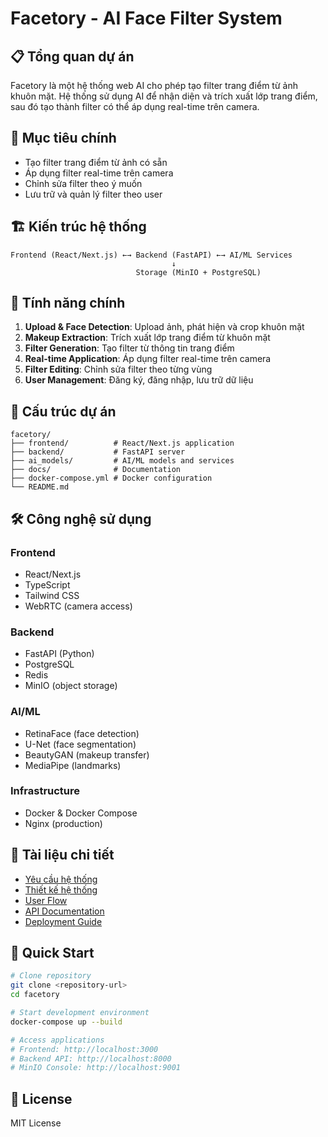 # Facetory - AI Face Filter System

## 📋 Tổng quan dự án

Facetory là một hệ thống web AI cho phép tạo filter trang điểm từ ảnh khuôn mặt. Hệ thống sử dụng AI để nhận diện và trích xuất lớp trang điểm, sau đó tạo thành filter có thể áp dụng real-time trên camera.

## 🎯 Mục tiêu chính

- Tạo filter trang điểm từ ảnh có sẵn
- Áp dụng filter real-time trên camera
- Chỉnh sửa filter theo ý muốn
- Lưu trữ và quản lý filter theo user

## 🏗️ Kiến trúc hệ thống

```
Frontend (React/Next.js) ←→ Backend (FastAPI) ←→ AI/ML Services
                                    ↓
                            Storage (MinIO + PostgreSQL)
```

## 🚀 Tính năng chính

1. **Upload & Face Detection**: Upload ảnh, phát hiện và crop khuôn mặt
2. **Makeup Extraction**: Trích xuất lớp trang điểm từ khuôn mặt
3. **Filter Generation**: Tạo filter từ thông tin trang điểm
4. **Real-time Application**: Áp dụng filter real-time trên camera
5. **Filter Editing**: Chỉnh sửa filter theo từng vùng
6. **User Management**: Đăng ký, đăng nhập, lưu trữ dữ liệu

## 📁 Cấu trúc dự án

```
facetory/
├── frontend/          # React/Next.js application
├── backend/           # FastAPI server
├── ai_models/         # AI/ML models and services
├── docs/              # Documentation
├── docker-compose.yml # Docker configuration
└── README.md
```

## 🛠️ Công nghệ sử dụng

### Frontend
- React/Next.js
- TypeScript
- Tailwind CSS
- WebRTC (camera access)

### Backend
- FastAPI (Python)
- PostgreSQL
- Redis
- MinIO (object storage)

### AI/ML
- RetinaFace (face detection)
- U-Net (face segmentation)
- BeautyGAN (makeup transfer)
- MediaPipe (landmarks)

### Infrastructure
- Docker & Docker Compose
- Nginx (production)

## 📖 Tài liệu chi tiết

- [Yêu cầu hệ thống](./requirements.md)
- [Thiết kế hệ thống](./system-design.md)
- [User Flow](./user-flow.md)
- [API Documentation](./api-docs.md)
- [Deployment Guide](./deployment.md)

## 🚀 Quick Start

```bash
# Clone repository
git clone <repository-url>
cd facetory

# Start development environment
docker-compose up --build

# Access applications
# Frontend: http://localhost:3000
# Backend API: http://localhost:8000
# MinIO Console: http://localhost:9001
```

## 📝 License

MIT License 